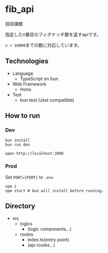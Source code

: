 # fib_api

技術課題

指定したn番目のフィボナッチ数を返すapiです。

`n < 10000`までの数に対応しています。

## Technologies

- Language
  - TypeScript on bun
- Web Framework
  - Hono
- Test
  - bun test (Jest compatible)

## How to run

### Dev

```
bun install
bun run dev
```

```
open http://localhost:3000
```

### Prod

Set `PORT={PORT}` to `.env`

```
npm i
npm start # bun will install before running.
```

## Directory

- src
  - logics
    - (logic components...)
  - routes
    - index.ts(entry point)
    - (api routes...)

